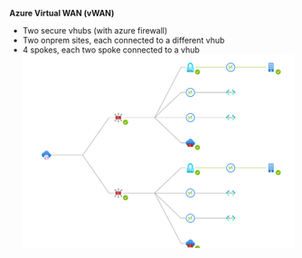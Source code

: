 **Azure Virtual WAN (vWAN)**
- Two secure vhubs (with azure firewall)
- Two onprem sites, each connected to a different vhub
- 4 spokes, each two spoke connected to a vhub
![Topology.svg](/vwan-azfw/Topology.svg)
